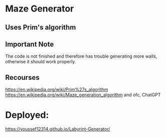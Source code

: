 # Maze Generator 

## Uses Prim's algorithm

## Important Note
The code is not finished and therefore has trouble generating more walls, otherwise it should work properly.

## Recourses
https://en.wikipedia.org/wiki/Prim%27s_algorithm
https://en.wikipedia.org/wiki/Maze_generation_algorithm
and ofc, ChatGPT

# Deployed:
https://youssef12314.github.io/Labyrint-Generator/
